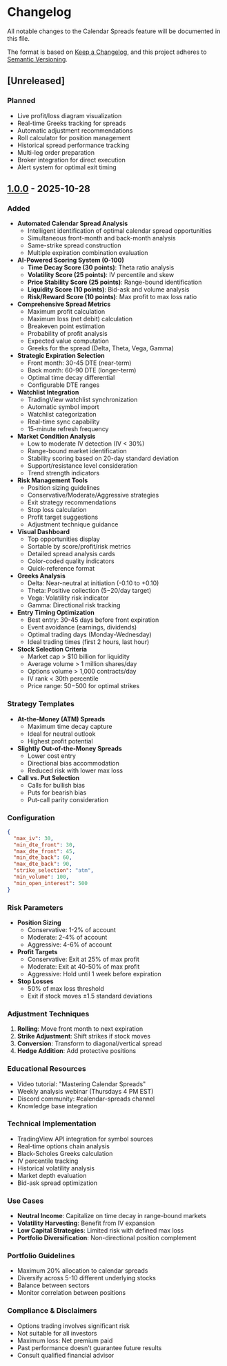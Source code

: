# Changelog

All notable changes to the Calendar Spreads feature will be documented in this file.

The format is based on [Keep a Changelog](https://keepachangelog.com/en/1.0.0/),
and this project adheres to [Semantic Versioning](https://semver.org/spec/v2.0.0.html).

## [Unreleased]

### Planned
- Live profit/loss diagram visualization
- Real-time Greeks tracking for spreads
- Automatic adjustment recommendations
- Roll calculator for position management
- Historical spread performance tracking
- Multi-leg order preparation
- Broker integration for direct execution
- Alert system for optimal exit timing

## [1.0.0] - 2025-10-28

### Added
- **Automated Calendar Spread Analysis**
  - Intelligent identification of optimal calendar spread opportunities
  - Simultaneous front-month and back-month analysis
  - Same-strike spread construction
  - Multiple expiration combination evaluation
- **AI-Powered Scoring System (0-100)**
  - **Time Decay Score (30 points)**: Theta ratio analysis
  - **Volatility Score (25 points)**: IV percentile and skew
  - **Price Stability Score (25 points)**: Range-bound identification
  - **Liquidity Score (10 points)**: Bid-ask and volume analysis
  - **Risk/Reward Score (10 points)**: Max profit to max loss ratio
- **Comprehensive Spread Metrics**
  - Maximum profit calculation
  - Maximum loss (net debit) calculation
  - Breakeven point estimation
  - Probability of profit analysis
  - Expected value computation
  - Greeks for the spread (Delta, Theta, Vega, Gamma)
- **Strategic Expiration Selection**
  - Front month: 30-45 DTE (near-term)
  - Back month: 60-90 DTE (longer-term)
  - Optimal time decay differential
  - Configurable DTE ranges
- **Watchlist Integration**
  - TradingView watchlist synchronization
  - Automatic symbol import
  - Watchlist categorization
  - Real-time sync capability
  - 15-minute refresh frequency
- **Market Condition Analysis**
  - Low to moderate IV detection (IV < 30%)
  - Range-bound market identification
  - Stability scoring based on 20-day standard deviation
  - Support/resistance level consideration
  - Trend strength indicators
- **Risk Management Tools**
  - Position sizing guidelines
  - Conservative/Moderate/Aggressive strategies
  - Exit strategy recommendations
  - Stop loss calculation
  - Profit target suggestions
  - Adjustment technique guidance
- **Visual Dashboard**
  - Top opportunities display
  - Sortable by score/profit/risk metrics
  - Detailed spread analysis cards
  - Color-coded quality indicators
  - Quick-reference format
- **Greeks Analysis**
  - Delta: Near-neutral at initiation (-0.10 to +0.10)
  - Theta: Positive collection ($5-$20/day target)
  - Vega: Volatility risk indicator
  - Gamma: Directional risk tracking
- **Entry Timing Optimization**
  - Best entry: 30-45 days before front expiration
  - Event avoidance (earnings, dividends)
  - Optimal trading days (Monday-Wednesday)
  - Ideal trading times (first 2 hours, last hour)
- **Stock Selection Criteria**
  - Market cap > $10 billion for liquidity
  - Average volume > 1 million shares/day
  - Options volume > 1,000 contracts/day
  - IV rank < 30th percentile
  - Price range: $50-$500 for optimal strikes

### Strategy Templates
- **At-the-Money (ATM) Spreads**
  - Maximum time decay capture
  - Ideal for neutral outlook
  - Highest profit potential
- **Slightly Out-of-the-Money Spreads**
  - Lower cost entry
  - Directional bias accommodation
  - Reduced risk with lower max loss
- **Call vs. Put Selection**
  - Calls for bullish bias
  - Puts for bearish bias
  - Put-call parity consideration

### Configuration
```json
{
  "max_iv": 30,
  "min_dte_front": 30,
  "max_dte_front": 45,
  "min_dte_back": 60,
  "max_dte_back": 90,
  "strike_selection": "atm",
  "min_volume": 100,
  "min_open_interest": 500
}
```

### Risk Parameters
- **Position Sizing**
  - Conservative: 1-2% of account
  - Moderate: 2-4% of account
  - Aggressive: 4-6% of account
- **Profit Targets**
  - Conservative: Exit at 25% of max profit
  - Moderate: Exit at 40-50% of max profit
  - Aggressive: Hold until 1 week before expiration
- **Stop Losses**
  - 50% of max loss threshold
  - Exit if stock moves ±1.5 standard deviations

### Adjustment Techniques
1. **Rolling**: Move front month to next expiration
2. **Strike Adjustment**: Shift strikes if stock moves
3. **Conversion**: Transform to diagonal/vertical spread
4. **Hedge Addition**: Add protective positions

### Educational Resources
- Video tutorial: "Mastering Calendar Spreads"
- Weekly analysis webinar (Thursdays 4 PM EST)
- Discord community: #calendar-spreads channel
- Knowledge base integration

### Technical Implementation
- TradingView API integration for symbol sources
- Real-time options chain analysis
- Black-Scholes Greeks calculation
- IV percentile tracking
- Historical volatility analysis
- Market depth evaluation
- Bid-ask spread optimization

### Use Cases
- **Neutral Income**: Capitalize on time decay in range-bound markets
- **Volatility Harvesting**: Benefit from IV expansion
- **Low Capital Strategies**: Limited risk with defined max loss
- **Portfolio Diversification**: Non-directional position complement

### Portfolio Guidelines
- Maximum 20% allocation to calendar spreads
- Diversify across 5-10 different underlying stocks
- Balance between sectors
- Monitor correlation between positions

### Compliance & Disclaimers
- Options trading involves significant risk
- Not suitable for all investors
- Maximum loss: Net premium paid
- Past performance doesn't guarantee future results
- Consult qualified financial advisor

[1.0.0]: https://github.com/yourusername/WheelStrategy/releases/tag/calendar-spreads-v1.0.0
